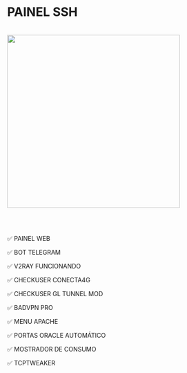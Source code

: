 
# PAINEL SSH

<br/>

<img src="https://i.ibb.co/3NPN3LC/Pics-Art-12-20-11-35-33.jpg" height="400" width="400">

<br/><br/>

✅ PAINEL WEB

✅ BOT TELEGRAM

✅ V2RAY  FUNCIONANDO

✅ CHECKUSER CONECTA4G

✅ CHECKUSER GL TUNNEL  MOD

✅ BADVPN PRO

✅ MENU APACHE

✅ PORTAS ORACLE AUTOMÁTICO

✅ MOSTRADOR DE CONSUMO

✅ TCPTWEAKER
